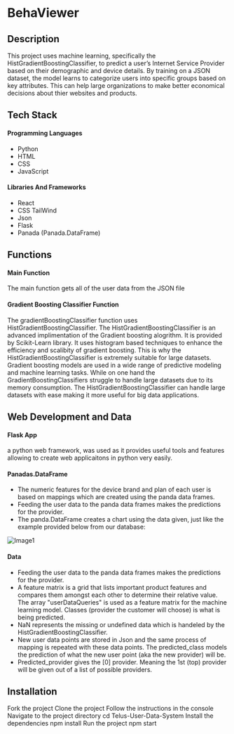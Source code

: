 # BehaViewer

## Description

This project uses machine learning, specifically the HistGradientBoostingClassifier, to predict a user’s Internet Service Provider based on their demographic and device details. By training on a JSON dataset, the model learns to categorize users into specific groups based on key attributes. This can help large organizations to make better economical decisions about thier websites and products. 

## Tech Stack

#### Programming Languages
* Python
* HTML
* CSS
* JavaScript


#### Libraries And Frameworks
* React
* CSS TailWind
* Json
* Flask 
* Panada (Panada.DataFrame)

## Functions

#### Main Function

The main function gets all  of the user data from the JSON file

#### Gradient Boosting Classifier Function

The gradientBoostingClassifier function uses HistGradientBoostingClassifier. The HistGradientBoostingClassifier is an advanced implimentation of the Gradient boosting alogrithm. It is provided by Scikit-Learn library. It uses histogram based techniques to enhance the efficiency and scalibity of gradient boosting. This is why the HistGradientBoostingClassifier is extremely suitable for large datasets. Gradient boosting models are used in a wide range of predictive modeling and machine learning tasks. While on one hand the GradientBoostingClassifiers struggle to handle large datasets due to its memory consumption. The HistGradientBoostingClassifier can handle large datasets with ease making it more useful for big data applications.

## Web Development and Data

#### Flask App

a python web framework, was used as it provides useful tools and features allowing to create web applicaitons in python very easily.

#### Panadas.DataFrame

* The numeric features for the device brand and plan of each user is based on mappings which are created using the panda data frames.
* Feeding the user data to the panda data frames makes the predictions for the provider.
* The panda.DataFrame creates a chart using the data given, just like the example provided below from our database:

![Image1](https://github.com/user-attachments/assets/fdbb3d91-dda5-42dd-bf1d-6f5ef9a96612)



#### Data

* Feeding the user data to the panda data frames makes the predictions for the provider.
* A feature matrix is a grid that lists important product features and compares them amongst each other to determine their relative value. The array "userDataQueries" is used as a feature matrix for the machine learning model. Classes (provider the customer will choose) is what is being predicted.
* NaN represents the missing or undefined data which is handeled by the HistGradientBoostingClassifier.
* New user data points are stored in Json and the same process of mapping is repeated with these data points. The predicted_class models the prediction of what the new user point (aka the new provider) will be.
* Predicted_provider gives the [0] provider. Meaning the 1st (top) provider will be given out of a list of possible providers.


## Installation
Fork the project
Clone the project
Follow the instructions in the console
Navigate to the project directory cd Telus-User-Data-System
Install the dependencies npm install
Run the project npm start









